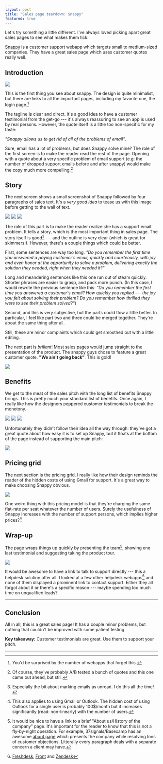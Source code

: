```yaml
---
layout: post
title: "Sales page teardown: Snappy"
featured: true
---
```

Let's try something a little different. I've always loved picking apart great sales pages to see what makes them tick.

[Snappy](https://besnappy.com/) is a customer support webapp which targets small to medium-sized companies. They have a great sales page which uses customer quotes really well.

## Introduction

<img src="/images/snappy_teardown/1.png" class="img-responsive" />

This is the first thing you see about snappy. The design is quite minimalist, but there are links to all the important pages, including my favorite one, the login page.[^loginpage]

The tagline is clear and direct. It's a good idea to have a customer testimonial from the get-go --- it's always reassuring to see an app is used by real persons. However, the quote itself is a little too non-specific for my taste:

_"Snappy allows us to get rid of all of the problems of email"_.

Sure, email has a lot of problems, but does Snappy solve mine? The role of the first screen is to make the reader read the rest of the page. Opening with a quote about a very specific problem of email support (e.g: the number of dropped support emails before and after snappy) would make the copy much more compelling.[^abtests]

## Story

The next screen shows a small screenshot of Snappy followed by four paragraphs of sales text. It's a _very good idea_ to tease us with this image before getting to the wall of text.

<img src="/images/snappy_teardown/2.png" class="img-responsive" />
<img src="/images/snappy_teardown/3.png" class="img-responsive" />
<img src="/images/snappy_teardown/4.png" class="img-responsive" />

The role of this part is to make the reader realize she has a support email problem. It tells a story, which is the most important thing in sales page. The story itself is good[^unread] --- and the outline is very clear (which is great for skimmers!). However, there's a couple things which could be better.

First, some sentences are way too long. _"Do you remember the first time you answered a paying customer’s email, quickly and courteously, with joy and even honor at the opportunity to solve a problem, delivering exactly the solution they needed, right when they needed it?"_

Long and meandering sentences like this one run out of steam quickly. Shorter phrases are easier to grasp, and pack more punch. (In this case, I would rewrite the previous sentence like this: _"Do you remember the first time you answered a customer's email? How quickly you replied --- the joy you felt about solving their problem? Do you remember how thrilled they were to see their problem solved?"_)

Second, and this is very subjective, but the parts could flow a little better. In particular, I feel like part two and three could be merged together. They're about the same thing after all.

Still, these are minor complaints which could get smoothed out with a little editing.

The next part is _brillant_! Most sales pages would jump straight to the presentation of the product. The snappy guys chose to feature a great customer quote. **"We ain't going back"**. This is gold!

<img src="/images/snappy_teardown/5.png" class="img-responsive" />

## Benefits

We get to the meat of the sales pitch with the long list of benefits Snappy brings. This is pretty much your standard list of benefits. Once again, I really like how the designers peppered customer testimonials to break the monotony.

<img src="/images/snappy_teardown/6.png" class="img-responsive" />
<img src="/images/snappy_teardown/7.png" class="img-responsive" />
<img src="/images/snappy_teardown/8.png" class="img-responsive" />

Unfortunately they didn't follow their idea all the way through: they've got a great quote about how easy it is to set up Snappy, but it floats at the bottom of the page instead of supporting the main pitch:

<img src="/images/snappy_teardown/10.png" class="img-responsive" />

## Pricing grid

The next section is the pricing grid. I really like how their design reminds the reader of the hidden costs of using Gmail for support. It's a great way to make choosing Snappy obvious.

<img src="/images/snappy_teardown/9.png" class="img-responsive" />

One weird thing with this pricing model is that they're charging the same flat-rate per seat whatever the number of users. Surely the usefulness of Snappy increases with the number of support persons, which implies higher prices?[^gmailuse]

## Wrap-up

The page wraps things up quickly by presenting the team[^aboutpage], showing one last testimonial and suggesting taking the product tour.

<img src="/images/snappy_teardown/11.png" class="img-responsive" />

It would be awesome to have a link to talk to support directly --- this a helpdesk solution after all. I looked at a few other helpdesk webapps[^saaswebapps] and none of them displayed a prominent link to contact support. Either they all forgot about it or there's a specific reason --- maybe spending too much time on unqualified leads?

<hr>

## Conclusion

All in all, this is a great sales page! It has a couple minor problems, but nothing that couldn't be improved with some patient testing.

__Key takeaway:__ Customer testimonials are great. Use them to support your pitch.

<hr>

[^loginpage]: You'd be surprised by the number of webapps that forget this.
[^abtests]: Of course, they've probably A/B tested a bunch of quotes and this one came out ahead, but still.
[^unread]: Especially the bit about marking emails as unread. I do this all the time!
[^saaswebapps]: [Freshdesk](http://freshdesk.com/), [Front](https://frontapp.com/) and [Zendesk](http://www.zendesk.com/)
[^aboutpage]: It would be nice to have a link to a brief "About us/History of the company" page. It's important for the reader to know that this is not a fly-by-night operation. For example, 37signals/Basecamp has an awesome [about page](https://basecamp.com/about) which presents the company while resolving tons of customer objections. Litterally every paragraph deals with a separate concern a client may have.
[^gmailuse]: This also applies to using Gmail or Outlook. The hidden cost of using Outlook for a single user is probably 100$/month but it increases significantly (read: non-linearly) with the number of users.
